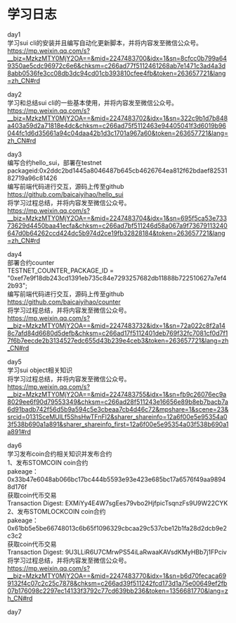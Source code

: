 # 学习日志
day1  
学习sui cli的安装并且编写自动化更新脚本，并将内容发至微信公众号。  
https://mp.weixin.qq.com/s?__biz=MzkzMTY0MjY2OA==&mid=2247483700&idx=1&sn=8cfcc0b799a649350ae5cdc96972c6e6&chksm=c266ad77f5112461268ab7e1471c3ad4a3d8abb0536fe3cc08db3dc94cd01cb393810cfee4fb&token=263657721&lang=zh_CN#rd  
  
day2  
学习和总结sui cli的一些基本使用，并将内容发至微信公众号。  
https://mp.weixin.qq.com/s?__biz=MzkzMTY0MjY2OA==&mid=2247483702&idx=1&sn=322c9b1d7b848a403a59d2a71818e4dc&chksm=c266ad75f5112463e94405041f3d6019b96044fc1d6d35661a94c04daa42b1d3c1701a967a60&token=263657721&lang=zh_CN#rd  
  
day3  
编写合约hello_sui，部署在testnet  
packageid:0x2ddc2bd1445a8046487b645cb4626764ea812f62bdaef8253182719a96c81426  
编写前端代码进行交互，源码上传至github  
https://github.com/baicaiyihao/hello_sui  
将学习过程总结，并将内容发至微信公众号。  
https://mp.weixin.qq.com/s?__biz=MzkzMTY0MjY2OA==&mid=2247483704&idx=1&sn=695f5ca53e73373629d4450baa41ecfa&chksm=c266ad7bf511246d58a067a9f73679113240647d0b64262ccd424dc5b974d2ce19fb32828184&token=263657721&lang=zh_CN#rd  
  
day4  
部署合约counter  
TESTNET_COUNTER_PACKAGE_ID = "0xef7e9f18db243cd1391eb735c84e7293257682db11888b722510627a7ef42b93";  
编写前端代码进行交互，源码上传至github  
https://github.com/baicaiyihao/counter  
将学习过程总结，并将内容发至微信公众号。  
https://mp.weixin.qq.com/s?__biz=MzkzMTY0MjY2OA==&mid=2247483732&idx=1&sn=72a022c8f2a148c7afd84d6680d5defb&chksm=c266ad17f5112401deb769f32fc7081cf0d7f17f6b7eecde2b3134527edc655d43b239e4ceb3&token=263657721&lang=zh_CN#rd  

day5  
学习sui object相关知识  
将学习过程总结，并将内容发至微信公众号。   
https://mp.weixin.qq.com/s?__biz=MzkzMTY0MjY2OA==&mid=2247483755&idx=1&sn=fb9c26076ec9a8029ee6f90d79553349&chksm=c266ad28f511243e16656e89b8eb7bacb7a6d91badb742f56d5b9a594c5e3cbeaa7cb4d46c72&mpshare=1&scene=23&srcid=0131SceMUlLf5ShsHwTFnFl2&sharer_shareinfo=12a6f00e5e95354a03f538b690a1a891&sharer_shareinfo_first=12a6f00e5e95354a03f538b690a1a891#rd  

day6  
学习发布coin合约相关知识并发布合约  
1、发布STOMCOIN coin合约  
pakeage：0x33b47e6048ab066bc17bc444b5593e93e423e685bc17a6576f49aa98948d176f  
获取coin代币交易  
Transaction Digest: EXMiYy4E4W7sgEes79vbo2HjfpicTsqnzFs9U9W22CYK  
2、发布STOMLOCKCOIN coin合约  
pakeage：0x61bb5e5be66748013c6b65f1096329cbcaa29c537cbe12b1fa28d2dcb9e2c3c2  
获取coin代币交易  
Transaction Digest: 9U3LLiR6U7CMrwPS54iLaRwaaKAVsdKMyHBb7j1FPciv  
将学习过程总结，并将内容发至微信公众号。  
https://mp.weixin.qq.com/s?__biz=MzkzMTY0MjY2OA==&mid=2247483770&idx=1&sn=b6d70fecaca699132f4c07c2c25c7878&chksm=c266ad39f511242fcd173d1a75e00649ef2fb07b176098c2297ec14133f3792c77cd639bb236&token=1356681770&lang=zh_CN#rd

day7

